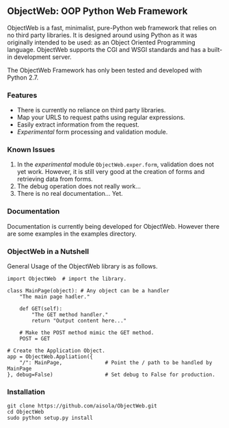 ObjectWeb: OOP Python Web Framework
-----------------------------------

ObjectWeb is a fast, minimalist, pure-Python web framework that relies on no 
third party libraries. It is designed around using Python as it was originally 
intended to be used: as an Object Oriented Programming language. ObjectWeb 
supports the CGI and WSGI standards and has a built-in development server.

The ObjectWeb Framework has only been tested and developed with Python 2.7.

### Features

+ There is currently no reliance on third party libraries.
+ Map your URLS to request paths using regular expressions.
+ Easily extract information from the request.
+ *Experimental* form processing and validation module.

### Known Issues

1. In the *experimental* module `ObjectWeb.exper.form`, validation does not yet 
   work. However, it is still very good at the creation of forms and retrieving 
   data from forms.
2. The debug operation does not really work...
3. There is no real documentation... Yet.

### Documentation
Documentation is currently being developed for ObjectWeb. However there are 
some examples in the examples directory.

### ObjectWeb in a Nutshell

General Usage of the ObjectWeb library is as follows.

    import ObjectWeb  # import the library.

    class MainPage(object): # Any object can be a handler
        "The main page hadler."

        def GET(self):
            "The GET method handler."
            return "Output content here..."

        # Make the POST method mimic the GET method.
        POST = GET
        
    # Create the Application Object.
    app = ObjectWeb.Appliation({
        "/": MainPage,              # Point the / path to be handled by MainPage
    }, debug=False)                 # Set debug to False for production.

### Installation
    git clone https://github.com/aisola/ObjectWeb.git
    cd ObjectWeb
    sudo python setup.py install    
